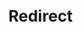 ﻿---
layout: src/layouts/Redirect.astro
title: Redirect
redirect: /docs/deployments/azure/running-azure-powershell/configuring-the-version-of-the-azure-powershell-modules
pubDate:  2023-01-01
navSearch: false
navSitemap: false
navMenu: false
---
